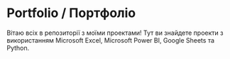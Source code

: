 # Portfolio / Портфоліо

Вітаю всіх в репозиторії з моїми проектами!
Тут ви знайдете проекти з використанням Microsoft Excel, Microsoft Power BI, Google Sheets та Python.
